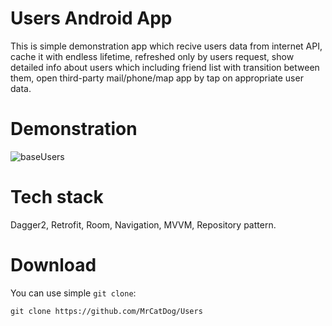 # Users Android App
This is simple demonstration app which recive users data from internet API, 
cache it with endless lifetime, refreshed only by users request, 
show detailed info about users which including friend list with transition between them,
open third-party mail/phone/map app by tap on appropriate user data.

# Demonstration
![baseUsers](https://user-images.githubusercontent.com/44441893/202007496-c25bded8-745a-4e59-a7fd-96ac30782bfe.gif)

# Tech stack
Dagger2, Retrofit, Room, Navigation, MVVM, Repository pattern.

# Download
You can use simple `git clone`:
```
git clone https://github.com/MrCatDog/Users
```
